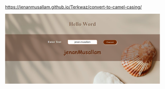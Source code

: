 https://jenanmusallam.github.io/Terkwaz/convert-to-camel-casing/

![](https://github.com/Jenanmusallam/Terkwaz/blob/main/convert-to-camel-casing/convert-to-camel-casing.png)
